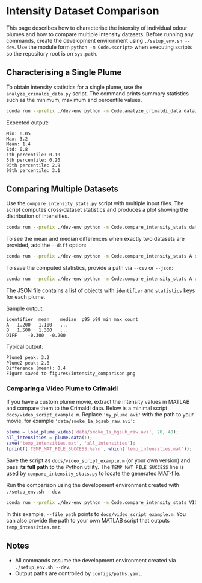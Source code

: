 # Intensity Dataset Comparison

This page describes how to characterise the intensity of individual odour plumes and how to compare multiple intensity datasets.
Before running any commands, create the development environment using `./setup_env.sh --dev`.
Use the module form `python -m Code.<script>` when executing scripts so the repository root is on `sys.path`.

## Characterising a Single Plume

To obtain intensity statistics for a single plume, use the `analyze_crimaldi_data.py` script. The command prints summary statistics such as the minimum, maximum and percentile values.

```bash
conda run --prefix ./dev-env python -m Code.analyze_crimaldi_data data/raw/plume1.hdf5
```

Expected output:

```
Min: 0.05
Max: 3.2
Mean: 1.4
Std: 0.8
1th percentile: 0.10
5th percentile: 0.20
95th percentile: 2.9
99th percentile: 3.1
```

## Comparing Multiple Datasets

Use the `compare_intensity_stats.py` script with multiple input files. The script computes cross‑dataset statistics and produces a plot showing the distribution of intensities.

```bash
conda run --prefix ./dev-env python -m Code.compare_intensity_stats data/raw/plume1.hdf5 data/raw/plume2.hdf5
```

To see the mean and median differences when exactly two datasets are provided, add the `--diff` option:

```bash
conda run --prefix ./dev-env python -m Code.compare_intensity_stats A data/raw/plume1.hdf5 B data/raw/plume2.hdf5 --diff
```

To save the computed statistics, provide a path via `--csv` or `--json`:

```bash
conda run --prefix ./dev-env python -m Code.compare_intensity_stats A data/raw/plume1.hdf5 B data/raw/plume2.hdf5 --json results/stats.json
```
The JSON file contains a list of objects with ``identifier`` and ``statistics`` keys for each plume.

Sample output:

```
identifier	mean	median	p95	p99	min	max	count
A	1.200	1.100	...
B	1.500	1.300	...
DIFF	-0.300	-0.200				
```

Typical output:

```
Plume1 peak: 3.2
Plume2 peak: 2.8
Difference (mean): 0.4
Figure saved to figures/intensity_comparison.png
```

### Comparing a Video Plume to Crimaldi

If you have a custom plume movie, extract the intensity values in MATLAB and compare
them to the Crimaldi data. Below is a minimal script `docs/video_script_example.m`. Replace
`'my_plume.avi'` with the path to your movie, for example
`'data/smoke_1a_bgsub_raw.avi'`:

```matlab
plume = load_plume_video('data/smoke_1a_bgsub_raw.avi', 20, 40);
all_intensities = plume.data(:);
save('temp_intensities.mat', 'all_intensities');
fprintf('TEMP_MAT_FILE_SUCCESS:%s\n', which('temp_intensities.mat'));
```

Save the script as `docs/video_script_example.m` (or your own version) and pass **its full path** to the Python utility. The
`TEMP_MAT_FILE_SUCCESS` line is used by `compare_intensity_stats.py` to locate the
generated MAT-file.

Run the comparison using the development environment created with `./setup_env.sh --dev`:

```bash
conda run --prefix ./dev-env python -m Code.compare_intensity_stats VID video docs/video_script_example.m CRIM crimaldi data/10302017_10cms_bounded.hdf5 --matlab_exec /path/to/matlab
```

In this example, `--file_path` points to `docs/video_script_example.m`. You can also provide the path to your own MATLAB script that outputs `temp_intensities.mat`.

## Notes

- All commands assume the development environment created via `./setup_env.sh --dev`.
- Output paths are controlled by `configs/paths.yaml`.
